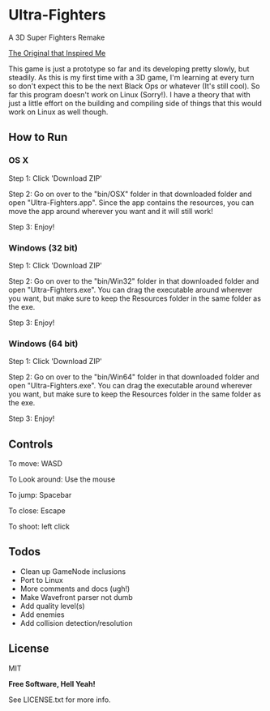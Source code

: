 # Ultra-Fighters

A 3D Super Fighters Remake

[The Original that Inspired Me](http://www.twoplayergames.org/play/592-Super_Fighters.html)

This game is just a prototype so far and its developing pretty slowly, but steadily. As this is my first time with 
a 3D game, I'm learning at every turn so don't expect this to be the next Black Ops or whatever (It's still cool). 
So far this program doesn't work on Linux (Sorry!). I have a theory that with just a little effort on the building and 
compiling side of things that this would work on Linux as well though.


How to Run
----

### OS X


Step 1: Click 'Download ZIP'

Step 2: Go on over to the "bin/OSX" folder in that downloaded folder and open "Ultra-Fighters.app". Since the app contains the resources, you 
can move the app around wherever you want and it will still work!

Step 3: Enjoy!

### Windows (32 bit)

Step 1: Click 'Download ZIP'

Step 2: Go on over to the "bin/Win32" folder in that downloaded folder and open "Ultra-Fighters.exe". You can drag the executable around
wherever you want, but make sure to keep the Resources folder in the same folder as the exe.

Step 3: Enjoy!

### Windows (64 bit)

Step 1: Click 'Download ZIP'

Step 2: Go on over to the "bin/Win64" folder in that downloaded folder and open "Ultra-Fighters.exe". You can drag the executable around
wherever you want, but make sure to keep the Resources folder in the same folder as the exe. 

Step 3: Enjoy!


Controls
----

To move: WASD

To Look around: Use the mouse

To jump: Spacebar

To close: Escape

To shoot: left click


Todos
----
 - Clean up GameNode inclusions
 - Port to Linux
 - More comments and docs (ugh!)
 - Make Wavefront parser not dumb
 - Add quality level(s)
 - Add enemies
 - Add collision detection/resolution


License
----

MIT


**Free Software, Hell Yeah!**


See LICENSE.txt for more info.
